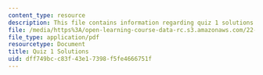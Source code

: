 ```yaml
---
content_type: resource
description: This file contains information regarding quiz 1 solutions.
file: /media/https%3A/open-learning-course-data-rc.s3.amazonaws.com/22-01-introduction-to-nuclear-engineering-and-ionizing-radiation-fall-2016/dff749bcc83f43e17398f5fe4666751f_MIT22_01F16_Quiz1Sol.pdf
file_type: application/pdf
resourcetype: Document
title: Quiz 1 Solutions
uid: dff749bc-c83f-43e1-7398-f5fe4666751f
---
```

